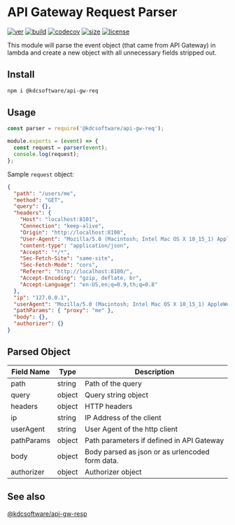 # API Gateway Request Parser

[![ver](https://img.shields.io/npm/v/@kdcsoftware/api-gw-req?style=for-the-badge)](https://www.npmjs.com/package/@kdcsoftware/api-gw-req)
[![build](https://img.shields.io/github/workflow/status/kdcsoftware/api-gw-req/build?style=for-the-badge)](https://github.com/kdcsoftware/api-gw-req/actions?query=workflow%3Abuild)
[![codecov](https://img.shields.io/codecov/c/github/kdcsoftware/api-gw-req?style=for-the-badge)](https://codecov.io/gh/kdcsoftware/api-gw-req)
[![size](https://img.shields.io/bundlephobia/min/@kdcsoftware/api-gw-req?style=for-the-badge)](https://bundlephobia.com/result?p=@kdcsoftware/api-gw-req)
[![license](https://img.shields.io/github/license/kdcsoftware/api-gw-req?style=for-the-badge)](https://github.com/kdcsoftware/api-gw-req/blob/master/LICENSE)

This module will parse the event object (that came from API Gateway) in lambda and create a new object with all unnecessary fields stripped out.

## Install

```bash
npm i @kdcsoftware/api-gw-req
```

## Usage

```js
const parser = require('@kdcsoftware/api-gw-req');

module.exports = (event) => {
  const request = parser(event);
  console.log(request);
};
```

Sample `request` object:

```json
{
  "path": "/users/me",
  "method": "GET",
  "query": {},
  "headers": {
    "Host": "localhost:8101",
    "Connection": "keep-alive",
    "Origin": "http://localhost:8100",
    "User-Agent": "Mozilla/5.0 (Macintosh; Intel Mac OS X 10_15_1) AppleWebKit/537.36 (KHTML, like Gecko) Chrome/78.0.3904.97 Safari/537.36",
    "content-type": "application/json",
    "Accept": "*/*",
    "Sec-Fetch-Site": "same-site",
    "Sec-Fetch-Mode": "cors",
    "Referer": "http://localhost:8100/",
    "Accept-Encoding": "gzip, deflate, br",
    "Accept-Language": "en-US,en;q=0.9,th;q=0.8"
  },
  "ip": "127.0.0.1",
  "userAgent": "Mozilla/5.0 (Macintosh; Intel Mac OS X 10_15_1) AppleWebKit/537.36 (KHTML, like Gecko) Chrome/78.0.3904.97 Safari/537.36",
  "pathParams": { "proxy": "me" },
  "body": {},
  "authorizer": {}
}
```

## Parsed Object

| Field Name | Type   | Description                                     |
| ---------- | ------ | ----------------------------------------------- |
| path       | string | Path of the query                               |
| query      | object | Query string object                             |
| headers    | object | HTTP headers                                    |
| ip         | string | IP Address of the client                        |
| userAgent  | string | User Agent of the http client                   |
| pathParams | object | Path parameters if defined in API Gateway       |
| body       | object | Body parsed as json or as urlencoded form data. |
| authorizer | object | Authorizer object                               |

## See also

[@kdcsoftware/api-gw-resp](https://github.com/kdcsoftware/api-gw-resp)
